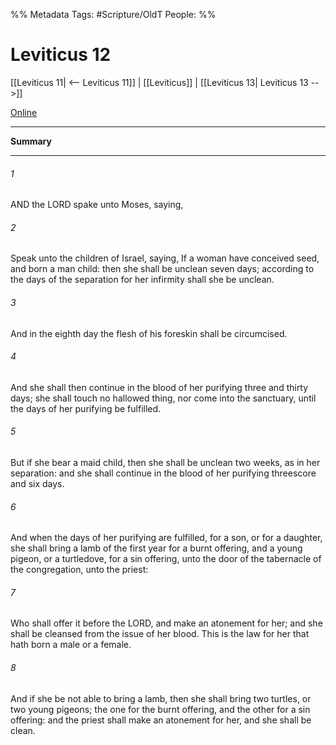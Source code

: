 

%% Metadata
Tags: #Scripture/OldT
People: 
%%
# Leviticus 12
[[Leviticus 11| <-- Leviticus 11]] | [[Leviticus]] | [[Leviticus 13| Leviticus 13 -->]]

[Online](https://churchofjesuschrist.org/study/scriptures/ot/lev/12?lang=eng)

---
__Summary__



---

###### 1
AND the LORD spake unto Moses, saying,
###### 2
Speak unto the children of Israel, saying, If a woman have conceived seed, and born a man child: then she shall be unclean seven days; according to the days of the separation for her infirmity shall she be unclean.
###### 3
And in the eighth day the flesh of his foreskin shall be circumcised.
###### 4
And she shall then continue in the blood of her purifying three and thirty days; she shall touch no hallowed thing, nor come into the sanctuary, until the days of her purifying be fulfilled.
###### 5
But if she bear a maid child, then she shall be unclean two weeks, as in her separation: and she shall continue in the blood of her purifying threescore and six days.
###### 6
And when the days of her purifying are fulfilled, for a son, or for a daughter, she shall bring a lamb of the first year for a burnt offering, and a young pigeon, or a turtledove, for a sin offering, unto the door of the tabernacle of the congregation, unto the priest:
###### 7
Who shall offer it before the LORD, and make an atonement for her; and she shall be cleansed from the issue of her blood.  This is the law for her that hath born a male or a female.
###### 8
And if she be not able to bring a lamb, then she shall bring two turtles, or two young pigeons; the one for the burnt offering, and the other for a sin offering: and the priest shall make an atonement for her, and she shall be clean.



